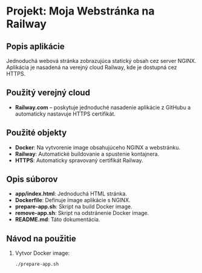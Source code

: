 # Projekt: Moja Webstránka na Railway

## Popis aplikácie
Jednoduchá webová stránka zobrazujúca statický obsah cez server NGINX. Aplikácia je nasadená na verejný cloud Railway, kde je dostupná cez HTTPS.

## Použitý verejný cloud
- **Railway.com** – poskytuje jednoduché nasadenie aplikácie z GitHubu a automaticky nastavuje HTTPS certifikát.

## Použité objekty
- **Docker**: Na vytvorenie image obsahujúceho NGINX a webstránku.
- **Railway**: Automatické buildovanie a spustenie kontajnera.
- **HTTPS**: Automaticky spravovaný certifikát Railway.

## Opis súborov
- **app/index.html**: Jednoduchá HTML stránka.
- **Dockerfile**: Definuje image aplikácie s NGINX.
- **prepare-app.sh**: Skript na build Docker image.
- **remove-app.sh**: Skript na odstránenie Docker image.
- **README.md**: Táto dokumentácia.

## Návod na použitie
1. Vytvor Docker image:
   ```bash
   ./prepare-app.sh

